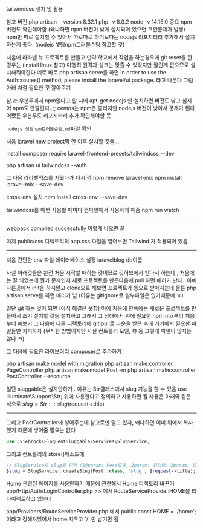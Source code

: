 tailwindcss 설치 및 활용

참고 버전
php artisan --version
8.32.1
php -v
8.0.2
node -v
14.16.0
중요 npm 버전도 확인해야함 (왜냐하면 npm 버전이 낮게 설치되어 있으면 호환문제가 발생)
npm만 따로 설치할 수 있어서 따로따로 하기보다는 nodejs 리포지터리 추가해서 설치하는게 좋다. (nodejs 셋팅npm트러블슈팅 참고할 것)

처음에 라라벨 뉴 프로젝트를 만들고 
만약 학교에서 작업을 하는경우에 git reset을 한 경우는  (install linux 참고)
다행히 원격과 싱크는 맞출 수 있었지만 깔린게 없으므로 설치해줘야한다
예로 바로 php artisan serve를 하면
 In order to use the Auth::routes() method, please install the laravel/ui package.
라고 나온다
그럼 아래 처럼 필요한 것 깔아주기

참고: 우분투에서 npm없다고 할 시에 apt-get nodejs 만 설치하면 
버전도 낮고 심지어 npm도 안깔린다..;; 
centos는 npm은 깔리지만 nodejs 버전이 낮아서 문제가 된다
어쨌든 우분투도 리포지터리 추가 확인해야할 듯

`nodejs 셋팅npm트러블슈팅.md`파일 확인 


처음 laravel new project명  한 이후 설치할 것들...

install
composer require laravel-frontend-presets/tailwindcss --dev

php artisan ui tailwindcss --auth

그 다음 라라벨믹스를 지웠다가 다시 깜 
npm remove laravel-mix
npm install laravel-mix --save-dev

cross-env 설치
npm install cross-env --save-dev 

tailwindcss를 매번 사용할 때마다 컴파일해서 사용하게 해줌
npm run watch

----------------
webpack compiled successfully 이렇게 나오면 끝

이제 public/css 디렉토리의 app.css 파일을 열어보면
Tailwind 가 적용되어 있음

-------------
처음 간단한 env 파일 데이터베이스 설정
laravelblog db이름

사실 아래것들은 완전 처음 시작할 때하는 것이므로
깃허브에서 받아서 하는데,, 처음에는 잘 되었는데 뭔가 문제인지 새로 프로젝트를 만든다음에 pull 하면 에러가 난다.. 
아예 다른곳에서  init을 하지말고 clone으로 해보면 프로젝트가 통으로 받아지는데 
물론 php artisan serve를 하면 에러가 남 (이유는 gitignore로 일부파일은 없기때문에 ㅠ)

일단 git 하는 것이 되면 (아직 해결은 못함)
아예 처음에 한쪽에는 새로운 프로젝트를 만들어서 초기 설치할 것들 설치하고
그래서 그 상태에서 위에 필요한 npm mix부터 처음부터 해보기
그 다음에 다른 디렉토리에 git pull로 다운을 받은 후에 
거기에서 필요한 파일들만 카피하자 (무식한 방법이지만 사실 컨트롤러 모델, 뷰 등 그렇게 파일이 많지는 않다 ㅋ)


그 다음에 필요한 라이브러리 composer로 추가하기

php artisan make model with migration
php artisan make:controller PageController
php artisan make:model Post -m
php artisan make:controller PostController --resource



일단  sluggable은 설치안하기 . 이유는 Str클래스에서 slug 기능을 할 수 있음
use Illuminate\Support\Str; 위에 사용한다고 정의하고 사용하면 됨
사용은 아래와 같은 식으로
$slug = Str::slug($request->title)

<!-- cviebrock/eloquent-sluggable 컴포저 설치
composer require cviebrock/eloquent-sluggable -->


___

그리고 PostController에 넣어주는데 참고로만 알고 있자, 왜냐하면 이미 위에서 복사했기 때문에 넣어줄 필요는 없다
```php
use Cviebrock\EloquentSluggable\Services\SlugService;
```
그리고 컨트롤러의 store()메소드에
```php
// SlugService로 slug를 만듬 (1@param: Post모델, 2param: 컬럼명, 3param: 입력받은 title)
$slug = SlugService::createSlug(Post::class, 'slug', $request->title);
```


Home 관련된 페이지를 사용안하기 때문에 
관련해서 Home 디렉토리 바꾸기
app/Http/Auth/LoginController.php >> 에서 
RouteServiceProvide::HOME을 리다이렉트하고 있는데 

app/Providers/RouteServiceProvider.php 에서 
public const HOME = '/home'; 이라고 정해져있어서 home 지우고 '/' 만 남기면 됨
